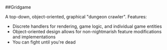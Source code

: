 ##Gridgame

A top-down, object-oriented, graphical "dungeon crawler". 
Features:
 - Discrete handlers for rendering, game logic, and individual game entities
 - Object-oriented design allows for non-nightmarish feature modifications and implementations
 - You can fight until you're dead
